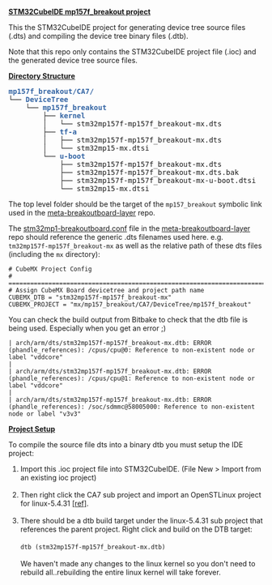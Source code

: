 **<u>STM32CubeIDE mp157f_breakout project</u>**

This the STM32CubeIDE project for generating device tree source files (.dts) and compiling the device tree binary files (.dtb).

Note that this repo only contains the STM32CubeIDE project file (.ioc) and the generated device tree source files. 

**<u>Directory Structure</u>**

<pre><font color="#3465A4"><b>mp157f_breakout/CA7/</b></font>
└── <font color="#3465A4"><b>DeviceTree</b></font>
    └── <font color="#3465A4"><b>mp157f_breakout</b></font>
        ├── <font color="#3465A4"><b>kernel</b></font>
        │   └── stm32mp157f-mp157f_breakout-mx.dts
        ├── <font color="#3465A4"><b>tf-a</b></font>
        │   ├── stm32mp157f-mp157f_breakout-mx.dts
        │   └── stm32mp15-mx.dtsi
        └── <font color="#3465A4"><b>u-boot</b></font>
            ├── stm32mp157f-mp157f_breakout-mx.dts
            ├── stm32mp157f-mp157f_breakout-mx.dts.bak
            ├── stm32mp157f-mp157f_breakout-mx-u-boot.dtsi
            └── stm32mp15-mx.dtsi
</pre>

The top level folder should be the target of the `mp157_breakout` symbolic link used in the [meta-breakoutboard-layer](https://github.com/cracked-machine/meta-breakoutboard-layer) repo.

The [stm32mp1-breakoutboard.conf](https://github.com/cracked-machine/meta-breakoutboard-layer/blob/main/conf/machine/stm32mp1-breakoutboard.conf) file in the [meta-breakoutboard-layer](https://github.com/cracked-machine/meta-breakoutboard-layer) repo should reference the generic .dts filenames used here. e.g. `tm32mp157f-mp157f_breakout-mx` as well as the relative path of these dts files (including the `mx` directory):

```
# CubeMX Project Config
# =========================================================================
# Assign CubeMX Board devicetree and project path name
CUBEMX_DTB = "stm32mp157f-mp157f_breakout-mx"
CUBEMX_PROJECT = "mx/mp157_breakout/CA7/DeviceTree/mp157f_breakout"
```

You can check the build output from Bitbake to check that the dtb file is being used. Especially when you get an error ;)

```
| arch/arm/dts/stm32mp157f-mp157f_breakout-mx.dtb: ERROR (phandle_references): /cpus/cpu@0: Reference to non-existent node or label "vddcore"
| 
| arch/arm/dts/stm32mp157f-mp157f_breakout-mx.dtb: ERROR (phandle_references): /cpus/cpu@1: Reference to non-existent node or label "vddcore"
| 
| arch/arm/dts/stm32mp157f-mp157f_breakout-mx.dtb: ERROR (phandle_references): /soc/sdmmc@58005000: Reference to non-existent node or label "v3v3"
```

**<u>Project Setup</u>**

To compile the source file dts into a binary dtb you must setup the IDE project:

1) Import this .ioc project file into STM32CubeIDE. (File New > Import from an existing ioc project)<br><br>
2) Then right click the CA7 sub project and import an OpenSTLinux project for linux-5.4.31 [[ref]](https://wiki.st.com/stm32mpu/wiki/How_to_manage_OpenSTLinux_project_in_STM32CubeIDE).<br><br>
3) There should be a dtb build target under the linux-5.4.31 sub project that references the parent project. Right click and build on the DTB target: <br><br>`dtb (stm32mp157f-mp157f_breakout-mx.dtb)
` <br><br>We haven't made any changes to the linux kernel so you don't need to rebuild all..rebuilding the entire linux kernel will take forever. 

